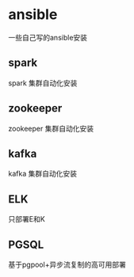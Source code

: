# ansible
一些自己写的ansible安装

## spark
spark 集群自动化安装

## zookeeper
zookeeper 集群自动化安装

## kafka
kafka 集群自动化安装

## ELK
只部署E和K

## PGSQL
基于pgpool+异步流复制的高可用部署
